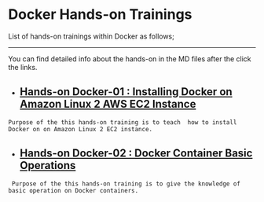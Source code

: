 # Docker Hands-on Trainings

List of hands-on trainings within Docker as follows;
 
** **
You can find detailed info about the hands-on in the MD files after the click the links. 


- ## [Hands-on Docker-01 : Installing Docker on Amazon Linux 2 AWS EC2 Instance](./docker-01-installing-on-ec2-linux2/README.md)

`Purpose of the this hands-on training is to teach  how to install Docker on on Amazon Linux 2 EC2 instance. `

- ## [Hands-on Docker-02 : Docker Container Basic Operations](./docker-02-container-basic-operations/README.md) 

` Purpose of the this hands-on training is to give the knowledge of basic operation on Docker containers.`


